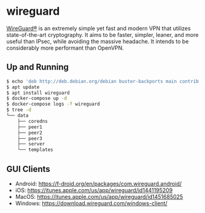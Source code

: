 wireguard
=========

[WireGuard®][1] is an extremely simple yet fast and modern VPN that utilizes
state-of-the-art cryptography. It aims to be faster, simpler, leaner, and more
useful than IPsec, while avoiding the massive headache. It intends to be
considerably more performant than OpenVPN.


## Up and Running

```bash
$ echo 'deb http://deb.debian.org/debian buster-backports main contrib non-free' > /etc/apt/sources.list.d/buster-backports.list
$ apt update
$ apt install wireguard
$ docker-compose up -d
$ docker-compose logs -f wireguard
$ tree -d
└── data
    ├── coredns
    ├── peer1
    ├── peer2
    ├── peer3
    ├── server
    └── templates
```

## GUI Clients

- Android: https://f-droid.org/en/packages/com.wireguard.android/
- iOS: https://itunes.apple.com/us/app/wireguard/id1441195209
- MacOS: https://itunes.apple.com/us/app/wireguard/id1451685025
- Windows: https://download.wireguard.com/windows-client/

[1]: https://www.wireguard.com/
